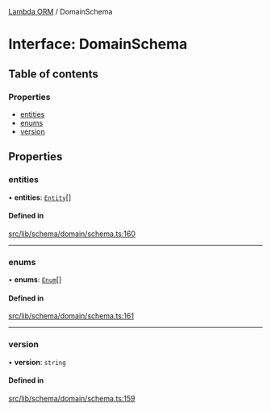 [Lambda ORM](../README.md) / DomainSchema

# Interface: DomainSchema

## Table of contents

### Properties

- [entities](DomainSchema.md#entities)
- [enums](DomainSchema.md#enums)
- [version](DomainSchema.md#version)

## Properties

### entities

• **entities**: [`Entity`](Entity.md)[]

#### Defined in

[src/lib/schema/domain/schema.ts:160](https://github.com/FlavioLionelRita/lambdaorm/blob/0c231c6f/src/lib/schema/domain/schema.ts#L160)

___

### enums

• **enums**: [`Enum`](Enum.md)[]

#### Defined in

[src/lib/schema/domain/schema.ts:161](https://github.com/FlavioLionelRita/lambdaorm/blob/0c231c6f/src/lib/schema/domain/schema.ts#L161)

___

### version

• **version**: `string`

#### Defined in

[src/lib/schema/domain/schema.ts:159](https://github.com/FlavioLionelRita/lambdaorm/blob/0c231c6f/src/lib/schema/domain/schema.ts#L159)
